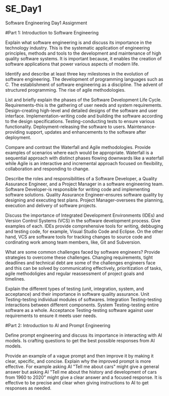 # SE_Day1
Software Engineering Day1 Assignment

#Part 1: Introduction to Software Engineering

Explain what software engineering is and discuss its importance in the technology industry.
This is the systematic application of engineering principles, methods and tools to the development and maintenance of high quality software systems. It is important because, it enables the creation of software applications that power various aspects of modern life. 

Identify and describe at least three key milestones in the evolution of software engineering.
The development of programming languages such as C. The establishment of software engineering as a discipline. The advent of structured programming. The rise of agile methodologies.

List and briefly explain the phases of the Software Development Life Cycle.
Requirements-this is the gathering of user needs and system requirements.
Design-creating high-level and detailed designs of the software and user interface.
Implementation-writing code and building the software according to the design specifications.
Testing-conducting tests to ensure various functionality.
Deployment-releasing the software to users.
Maintenance-providing support, updates and enhancements to the software after deployment.

Compare and contrast the Waterfall and Agile methodologies. Provide examples of scenarios where each would be appropriate.
Waterfall is a sequential approach with distinct phases flowing downwards like a waterfall while Agile is an interactive and incremental approach focused on flexibility, collaboration and responding to change.

Describe the roles and responsibilities of a Software Developer, a Quality Assurance Engineer, and a Project Manager in a software engineering team.
Software Developer-is responsible for writing code and implementing software solutions.
Quality Assurance Engineer-ensures software quality by designing and executing test plans.
Project Manager-oversees the planning, execution and delivery of software projects.

Discuss the importance of Integrated Development Environments (IDEs) and Version Control Systems (VCS) in the software development process. Give examples of each.
IDEs provide comprehensive tools for writing, debbuging and testing code, for example, Visual Studio Code and Eclipse. On the other hand, VCS are software tools for tracking changes to source code and cordinating work among team members, like, Git and Subversion.

What are some common challenges faced by software engineers? Provide strategies to overcome these challenges.
Changing requirements, tight deadlines and technical debt are some of the challenges engineers face and this can be solved by communicating effectively, prioritization of tasks, agile methodoligies and regular reassessment of project goals and timelines.

Explain the different types of testing (unit, integration, system, and acceptance) and their importance in software quality assurance.
Unit Testing-testing individual modules of softwares.
Integration Testing-testing interactions between different components.
System Testing-testing entire software as a whole.
Acceptance Testing-testing software against user requirements to ensure it meets user needs.

#Part 2: Introduction to AI and Prompt Engineering


Define prompt engineering and discuss its importance in interacting with AI models.
Is crafting questions to get the best possible responses from AI models.

Provide an example of a vague prompt and then improve it by making it clear, specific, and concise. Explain why the improved prompt is more effective.
For example asking AI "Tell me about cars" might give a general answer but asking AI "Tell me about the history and development of cars from 1960 to 2020" might give a clear answer and a focused response. It is effective to be precise and clear when giving instructions to AI to get responses as needed.
